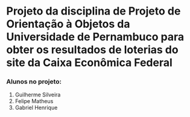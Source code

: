 # Projeto da disciplina de Projeto de Orientação à Objetos da Universidade de Pernambuco para obter os resultados de loterias do site da Caixa Econômica Federal

### Alunos no projeto:
1. Guilherme Silveira
1. Felipe Matheus
1. Gabriel Henrique
